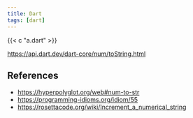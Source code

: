 ```yaml
---
title: Dart
tags: [dart]
---
```


{{< c "a.dart" >}}

<https://api.dart.dev/dart-core/num/toString.html>

## References

- <https://hyperpolyglot.org/web#num-to-str>
- <https://programming-idioms.org/idiom/55>
- <https://rosettacode.org/wiki/Increment_a_numerical_string>
